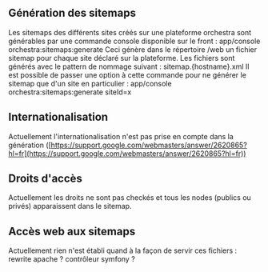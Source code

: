## Génération des sitemaps
Les sitemaps des différents sites créés sur une plateforme orchestra sont générables par une commande console disponible sur le front :
    app/console orchestra:sitemaps:generate
Ceci génère dans le répertoire /web un fichier sitemap pour chaque site déclaré sur la plateforme. Les fichiers sont générés avec le pattern de nommage suivant : sitemap.{hostname}.xml
Il est possible de passer une option à cette commande pour ne générer le sitemap que d'un site en particulier :
    app/console orchestra:sitemaps:generate siteId=x
## Internationalisation
Actuellement l'internationalisation n'est pas prise en compte dans la génération ([https://support.google.com/webmasters/answer/2620865?hl=fr](https://support.google.com/webmasters/answer/2620865?hl=fr))

## Droits d'accès
Actuellement les droits ne sont pas checkés et tous les nodes (publics ou privés) apparaissent dans le sitemap.

## Accès web aux sitemaps
Actuellement rien n'est établi quand à la façon de servir ces fichiers : rewrite apache ? contrôleur symfony ?